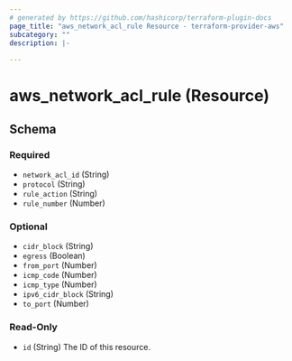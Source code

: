 ```yaml
---
# generated by https://github.com/hashicorp/terraform-plugin-docs
page_title: "aws_network_acl_rule Resource - terraform-provider-aws"
subcategory: ""
description: |-
  
---
```


# aws_network_acl_rule (Resource)





<!-- schema generated by tfplugindocs -->
## Schema

### Required

- `network_acl_id` (String)
- `protocol` (String)
- `rule_action` (String)
- `rule_number` (Number)

### Optional

- `cidr_block` (String)
- `egress` (Boolean)
- `from_port` (Number)
- `icmp_code` (Number)
- `icmp_type` (Number)
- `ipv6_cidr_block` (String)
- `to_port` (Number)

### Read-Only

- `id` (String) The ID of this resource.
